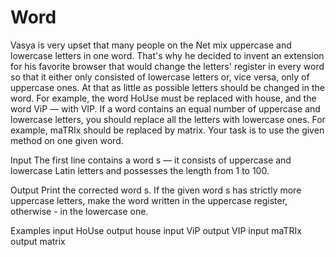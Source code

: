 # Word

Vasya is very upset that many people on the Net mix uppercase and lowercase letters in one word. That's why he decided to invent an extension for his favorite browser that would change the letters' register in every word so that it either only consisted of lowercase letters or, vice versa, only of uppercase ones. At that as little as possible letters should be changed in the word. For example, the word HoUse must be replaced with house, and the word ViP — with VIP. If a word contains an equal number of uppercase and lowercase letters, you should replace all the letters with lowercase ones. For example, maTRIx should be replaced by matrix. Your task is to use the given method on one given word.

Input
The first line contains a word s — it consists of uppercase and lowercase Latin letters and possesses the length from 1 to 100.

Output
Print the corrected word s. If the given word s has strictly more uppercase letters, make the word written in the uppercase register, otherwise - in the lowercase one.

Examples
input
HoUse
output
house
input
ViP
output
VIP
input
maTRIx
output
matrix
